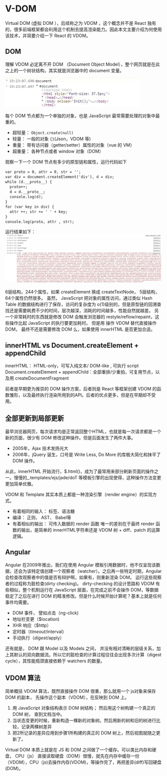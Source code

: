 # V-DOM
Virtual DOM (虚拟 DOM ），后续称之为 VDOM ，这个概念并不是 React 独有的，很多前端框架都会利用这个机制去提高渲染能力。因此本文主要介绍为何使用该技术，并简要介绍一下 React 的 VDOM。

## DOM 
理解 VDOM 必定离不开 DOM （Document Object Model），整个网页就是在此之上的一个树状结构，其实就是浏览器中的 document 变量。

![document](images/2019_03_27_VDOM/document.png "dom.png")

每个 DOM 节点都为一个单独的对象，也是 JavaScript 最常需要处理的对象中最重的。

* 超轻量： `Object.create(null)`
* 轻量： 一般的对象 `{}`(Json，VDOM 等)
* 重量： 带有访问器（getter/setter）属性的对象（vue 的 VM）
* 超重量： 各种节点或者 window 对象（DOM）

观察一下一个 DOM 节点有多少的原型链和属性，运行代码如下
```
var proto = 0, attr = 0, str = '';
var div = document.createElement('div'), d = div;
while (d.__proto__) {
  proto++;
  d = d.__proto__;
  console.log(d);
}
for (var key in div) {
  attr ++; str += ' ' + key; 
}
console.log(proto, attr , str);
```
运行结果如下：
![divDom](images/2019_03_27_VDOM/divdom.png "divDom.jpg")

6层结构，244个属性，如果 createElement 换成 createTextNode， 5层结构，64个属性仍然很多。
虽然， JavaScript 把对象的属性访问，通过类似 Hash Table 的数据结构进行了保存，访问的复杂度为 o(1)级别的，但是原型链的回溯查找还是需要耗费不少的时间，层次越深，消耗的时间越多，性能自然就越差。
另一个非常耗时的东西就是修改 DOM 会触发浏览器的 restyle/reflow/repaint，这些操作比起 JavaScript 的执行要更加耗时。
但是用 操作 VDOM 替代直接操作 DOM， 最终不还是需要修改 DOM 么，如果使用 innerHTML 是否更加合适。

## innerHTML vs Document.createElement + appendChild

innerHTML： HTML-only，可写入纯文本/ DOM-like , 可执行 script
Document.createElement + appendChild：全部重排/少重拍，可复用节点，以及用 createDocumentFragment

前者是早期更为推崇的 DOM 操作方案，后者则是 React 等框架创建 VDOM 的函数雏形，以及最终执行渲染所用到的API。后者的优点更多，但是在早期却不受用。

## 全部更新到局部更新

最早浏览器网页，每次请求均是正常返回整个HTML，也就是每一次请求都是一个新的页面，很少有 DOM 修改这种操作。但是后面发生了两件大事。
* 2005年，Ajax 技术发扬光大
* 2006年，jQuery 诞生，口号是 Write Less, Do More 的库极大简化和抹平了 DOM 操作。

从此，innerHTML 开始流行，$.html()，成为了最常用来部分刷新页面的操作之一。慢慢的_.templates/ejs/jade/doT 等模板引擎的出现使得，这种操作方法变更更加简单优雅。

VDOM 和 Template 其实本质上都是一种渲染引擎（render engine）的实现方式。
* 有着相同的输入： 标签、语法糖
* 编译： 正则、 AST、 Babel等
* 有着相似的输出： 可传入数据的 render 函数
唯一的差别在于最终 render 函数的输出，是简单的 innerHTML字符串还是 VDOM 树 + diff、patch 的运算逻辑。

## Angular
Angular 在2009年推出，我们在使用 Angular 模板引用数据时，他不仅呈现该数据，还会为该特定值创建一个观察者（watcher）。之后再一些特定时期，Angular 会检查改观察者中的值是否有辩护啊，如果有，则重新渲染 DOM。 运行这些观察者的过程称为脏检查(dirty checking)。
dirty-checking 的设计思路和 VDOM 有些相似，整个机制运行在 JavaScript 层面，在完成之前不会操作 DOM，等数据稳定了之后在进行 DOM 的精准修改。但是什么时候开始计算呢？基本上就是任何事件均需要。
* DOM 事件， 譬如点击（ng-click)
* 地址栏变更（$location)
* XHR 响应（$http）
* 定时器（$timeout/$interval）
* 手动执行（$digest/$apply）

还有就是， DOM 跟 Model 以及 Models 之间， 并没有相对清晰的层级关系，加上其默认的双向数据流。所以它的脏检查的计算过程往往会出现多次计算（digest cycle），其性能瓶颈直接依赖于 watchers 的数量。

## VDOM 算法
简单概括 VDOM 算法，既然直接操作 DOM 很重，那么就用一个 js对象来保存 DOM 的副本， 先操作这个副本（VDOM），在反映到 DOM 上。
1. 用 JavaScript 对象结构表示 DOM 树结构； 然后用这个树构建一个真正的 DOM 树， 查到文档当中。
2. 当状态变更的时候，重新构造一棵新的对象树。然后用新的树和旧的树进行比较，记录两棵树差异
3. 把2所记录的差异应用到步骤1所构建的真正的 DOM 树上，然后视图就随之更新了。

Virtual DOM 本质上就是在 JS 和 DOM 之间做了一个缓存。可以类比内存和硬盘， CPU（js） 直接读取硬盘（DOM）很慢，就先在内存中缓存一份（VDOM），CPU（js)去操作内存(VDOM)，等操作完了，再把差异(diff)写回硬盘(DOM)。
